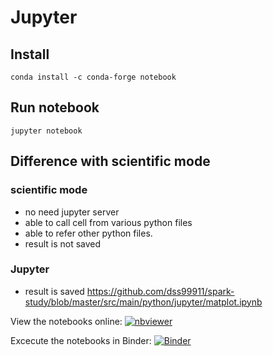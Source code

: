 # Jupyter
## Install
```shell
conda install -c conda-forge notebook
```

## Run notebook
```shell
jupyter notebook
```

## Difference with scientific mode
### scientific mode
- no need jupyter server
- able to call cell from various python files
- able to refer other python files. 
- result is not saved

### Jupyter
- result is saved
  https://github.com/dss99911/spark-study/blob/master/src/main/python/jupyter/matplot.ipynb


View the notebooks online:
[![nbviewer](https://raw.githubusercontent.com/jupyter/design/master/logos/Badges/nbviewer_badge.svg)](https://nbviewer.jupyter.org/github/dss99911/spark-study/blob/master/src/main/python/jupyter)


Excecute the notebooks in Binder:
  [![Binder](https://mybinder.org/badge_logo.svg)](https://mybinder.org/v2/gh/dss99911/spark-study/HEAD)